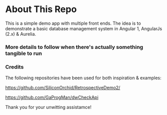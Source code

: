 # About This Repo #

This is a simple demo app with multiple front ends. The idea is to demonstrate a basic database management system in Angular 1, AngularJs (2.x) & Aurelia.

### More details to follow when there's actually something tangible to run ###

### Credits ###

The following repositories have been used for both inspiration & examples:

https://github.com/SiliconOrchid/RetrospectiveDemo2/

https://github.com/GaProgMan/dwCheckApi

Thank you for your unwitting assistamce!
